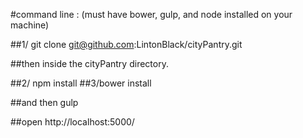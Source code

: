 #command line : (must have bower, gulp, and node installed on your machine)

##1/ git clone git@github.com:LintonBlack/cityPantry.git

##then inside the cityPantry directory.

##2/ npm install
##3/bower install

##and then gulp

##open http://localhost:5000/

